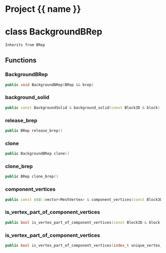 <script setup>
import {useRoute} from 'vitepress'
const {path} = useRoute()
const tokens = path.split('/')
const words = tokens[2].split('-');
for (let i = 0; i < words.length; i++) {
    words[i] = words[i].charAt(0).toUpperCase() + words[i].slice(1);
    words[i] = words[i].replace('geode', 'Geode')
}
const name = words.join('-');
</script>
# Project {{ name }}

# class BackgroundBRep


```cpp
Inherits from BRep
```



## Functions

### BackgroundBRep

```cpp
public void BackgroundBRep(BRep && brep)
```


### background_solid

```cpp
public const BackgroundSolid & background_solid(const Block3D & block)
```


### release_brep

```cpp
public BRep release_brep()
```


### clone

```cpp
public BackgroundBRep clone()
```


### clone_brep

```cpp
public BRep clone_brep()
```


### component_vertices

```cpp
public const std::vector<MeshVertex> & component_vertices(const Block3D & block, index_t vertex_id)
```


### is_vertex_part_of_component_vertices

```cpp
public bool is_vertex_part_of_component_vertices(const Block3D & block, index_t vertex_id, const uuid & id)
```


### is_vertex_part_of_component_vertices

```cpp
public bool is_vertex_part_of_component_vertices(index_t unique_vertex_id, const uuid & id)
```





